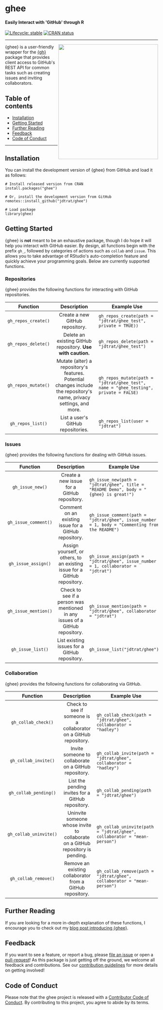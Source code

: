 # ghee

#### Easily Interact with 'GitHub' through R

<!-- badges: start -->

[![Lifecycle: stable](https://img.shields.io/badge/lifecycle-stable-brightgreen.svg)](https://lifecycle.r-lib.org/articles/stages.html#stable) [![CRAN status](https://www.r-pkg.org/badges/version/ghee)](https://CRAN.R-project.org/package=ghee)
<!-- badges: end -->

------------------------------------------------------------------------

<img src="https://www.jdtrat.com/packages/ghee/resources/ghee_hex.png" width="328" height="378" align="right"/>

{ghee} is a user-friendly wrapper for the [{gh}](https://gh.r-lib.org/) package that provides client access to GitHub's REST API for common tasks such as creating issues and inviting collaborators.

## Table of contents

-   [Installation](#installation)
-   [Getting Started](#getting-started)
-   [Further Reading](#further-reading)
-   [Feedback](#feedback)
-   [Code of Conduct](#code-of-conduct)

------------------------------------------------------------------------

## Installation

You can install the development version of {ghee} from GitHub and load it as follows:


``` {.r}
# Install released version from CRAN
install.packages("ghee")

# Or, install the development version from GitHub
remotes::install_github("jdtrat/ghee")

# Load package
library(ghee)
```
## Getting Started

{ghee} is **not** meant to be an exhaustive package, though I do hope it will help you interact with GitHub easier. By design, all functions begin with the prefix `gh_`, followed by categories of actions such as `collab` and `issue`. This allows you to take advantage of RStudio's auto-completion feature and quickly achieve your programming goals. Below are currently supported functions.

### Repositories

{ghee} provides the following functions for interacting with GitHub repositories.

|      Function       |                                                     Description                                                      | Example Use                                                                          |
|:-------------------:|:--------------------------------------------------------------------------------------------------------------------:|--------------------------------------------------------------------------------------|
| `gh_repos_create()` |                                           Create a new GitHub repository.                                            | `gh_repos_create(path = "jdtrat/ghee_test", private = TRUE))`                        |
| `gh_repos_delete()` |                             Delete an existing GitHub repository. **Use with caution.**                              | `gh_repos_delete(path = "jdtrat/ghee_test")`                                         |
| `gh_repos_mutate()` | Mutate (alter) a repository's features. Potential changes include the repository's name, privacy settings, and more. | `gh_repos_mutate(path = "jdtrat/ghee_test", name = "ghee_testing", private = FALSE)` |
|  `gh_repos_list()`  |                                          List a user's GitHub repositories.                                          | `gh_repos_list(user = "jdtrat")`                                                     |

### Issues

{ghee} provides the following functions for dealing with GitHub issues.

|       Function       |                                 Description                                  | Example Use                                                                                     |
|:--------------------:|:----------------------------------------------------------------------------:|-------------------------------------------------------------------------------------------------|
|   `gh_issue_new()`   |                 Create a new issue for a GitHub repository.                  | `gh_issue_new(path = "jdtrat/ghee", title = "README Demo", body = "{ghee} is great!")`          |
| `gh_issue_comment()` |            Comment on an existing issue for a GitHub repository.             | `gh_issue_comment(path = "jdtrat/ghee", issue_number = 1, body = "Commenting from the README")` |
| `gh_issue_assign()`  |  Assign yourself, or others, to an existing issue for a GitHub repository.   | `gh_issue_assign(path = "jdtrat/ghee", issue_number = 1, collaborator = "jdtrat")`              |
| `gh_issue_mention()` | Check to see if a person was mentioned in any issues of a GitHub repository. | `gh_issue_mention(path = "jdtrat/ghee", collaborator = "jdtrat")`                               |
|  `gh_issue_list()`   |                List existing issues for a GitHub repository.                 | `gh_issue_list("jdtrat/ghee")`                                                                  |

### Collaboration

{ghee} provides the following functions for collaborating via GitHub.

|        Function        |                                   Description                                   | Example Use                                                              |
|:----------------------:|:-------------------------------------------------------------------------------:|--------------------------------------------------------------------------|
|  `gh_collab_check()`   |        Check to see if someone is a collaborator on a GitHub repository.        | `gh_collab_check(path = "jdtrat/ghee", collaborator = "hadley")`         |
|  `gh_collab_invite()`  |              Invite someone to collaborate on a GitHub repository.              | `gh_collab_invite(path = "jdtrat/ghee", collaborator = "hadley")`        |
| `gh_collab_pending()`  |                List the pending invites for a GitHub repository.                | `gh_collab_pending(path = "jdtrat/ghee")`                                |
| `gh_collab_uninvite()` | Uninvite someone whose invite to collaborate on a GitHub repository is pending. | `gh_collab_uninvite(path = "jdtrat/ghee", collaborator = "mean-person")` |
|  `gh_collab_remove()`  |            Remove an existing collaborator from a GitHub repository.            | `gh_collab_remove(path = "jdtrat/ghee", collaborator = "mean-person")`   |

## Further Reading

If you are looking for a more in-depth explanation of these functions, I encourage you to check out my [blog post introducing {ghee}](https://www.jdtrat.com/blog/projects/ghee/).

## Feedback

If you want to see a feature, or report a bug, please [file an issue](https://github.com/jdtrat/ghee/issues) or open a [pull-request](https://github.com/jdtrat/ghee/pulls)! As this package is just getting off the ground, we welcome all feedback and contributions. See our [contribution guidelines](https://github.com/jdtrat/ghee/blob/main/.github/CONTRIBUTING.md) for more details on getting involved!

## Code of Conduct

Please note that the ghee project is released with a [Contributor Code of Conduct](https://contributor-covenant.org/version/2/0/CODE_OF_CONDUCT.html). By contributing to this project, you agree to abide by its terms.
